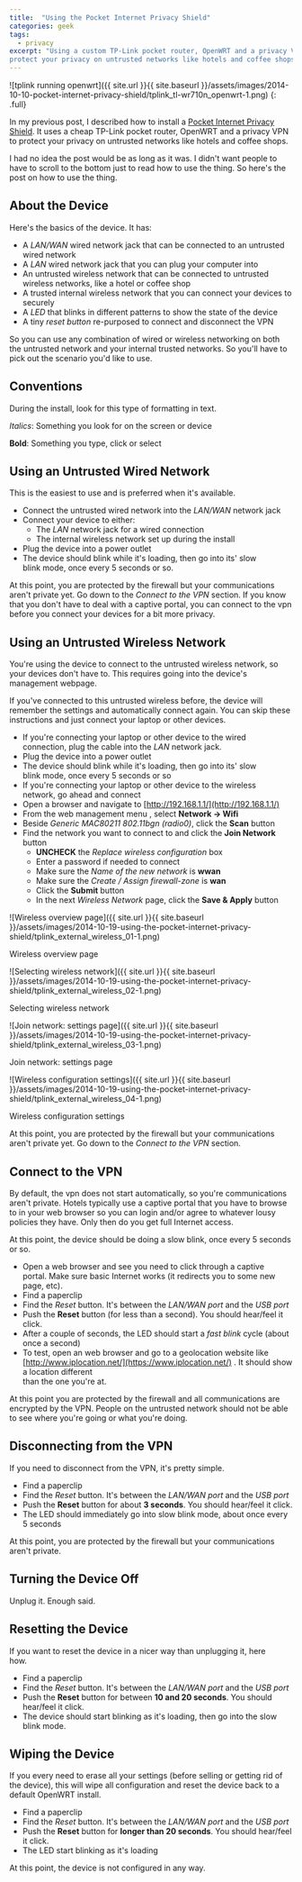 ```yaml
---
title:  "Using the Pocket Internet Privacy Shield"
categories: geek
tags:
  - privacy
excerpt: "Using a custom TP-Link pocket router, OpenWRT and a privacy VPN to
protect your privacy on untrusted networks like hotels and coffee shops."
---
```

![tplink running openwrt]({{ site.url }}{{ site.baseurl }}/assets/images/2014-10-10-pocket-internet-privacy-shield/tplink_tl-wr710n_openwrt-1.png)
{: .full}

In my previous post, I described how to install a [Pocket Internet Privacy Shield](/privacy/pocket-internet-privacy-shield/). It uses a cheap TP-Link pocket router, OpenWRT and a privacy VPN to protect your privacy on untrusted networks like hotels and coffee shops.

I had no idea the post would be as long as it was. I didn't want people to have to scroll to the bottom just to read how to use the thing. So here's the post on how to use the thing.

About the Device
----------------

Here's the basics of the device. It has:

* A _LAN/WAN_ wired network jack that can be connected to an untrusted wired network
* A _LAN_ wired network jack that you can plug your computer into
* An untrusted wireless network that can be connected to untrusted wireless networks, like a hotel or coffee shop
* A trusted internal wireless network that you can connect your devices to securely
* A _LED_ that blinks in different patterns to show the state of the device
* A tiny _reset button_ re-purposed to connect and disconnect the VPN

So you can use any combination of wired or wireless networking on both the untrusted network and your internal trusted networks. So you'll have to pick out the scenario you'd like to use.

Conventions
-----------

During the install, look for this type of formatting in text.

_Italics_: Something you look for on the screen or device

**Bold**: Something you type, click or select

Using an Untrusted Wired Network
--------------------------------

This is the easiest to use and is preferred when it's available.

* Connect the untrusted wired network into the _LAN/WAN_ network jack
* Connect your device to either:
  * The _LAN_ network jack for a wired connection
  * The internal wireless network set up during the install
* Plug the device into a power outlet
* The device should blink while it's loading, then go into its' slow  
  blink mode, once every 5 seconds or so.

At this point, you are protected by the firewall but your communications aren't private yet. Go down to the _Connect to the VPN_ section. If you know that you don't have to deal with a captive portal, you can connect to the vpn before you connect your devices for a bit more privacy.

Using an Untrusted Wireless Network
-----------------------------------

You're using the device to connect to the untrusted wireless network, so your devices don't have to. This requires going into the device's management webpage.

If you've connected to this untrusted wireless before, the device will remember the settings and automatically connect again. You can skip these instructions and just connect your laptop or other devices.

* If you're connecting your laptop or other device to the wired  
  connection, plug the cable into the _LAN_ network jack.
* Plug the device into a power outlet
* The device should blink while it's loading, then go into its' slow  
  blink mode, once every 5 seconds or so
* If you're connecting your laptop or other device to the wireless  
  network, go ahead and connect
* Open a browser and navigate to [http://192.168.1.1/](http://192.168.1.1/)
* From the web management menu , select **Network -> Wifi**
* Beside _Generic MAC80211 802.11bgn (radio0)_, click the **Scan** button
* Find the network you want to connect to and click the **Join Network** button
  * **UNCHECK** the _Replace wireless configuration_ box
  * Enter a password if needed to connect
  * Make sure the _Name of the new network_ is **wwan**
  * Make sure the _Create / Assign firewall-zone_ is **wan**
  * Click the **Submit** button
  * In the next _Wireless Network_ page, click the **Save & Apply** button

![Wireless overview page]({{ site.url }}{{ site.baseurl }}/assets/images/2014-10-19-using-the-pocket-internet-privacy-shield/tplink_external_wireless_01-1.png)

Wireless overview page

![Selecting wireless network]({{ site.url }}{{ site.baseurl }}/assets/images/2014-10-19-using-the-pocket-internet-privacy-shield/tplink_external_wireless_02-1.png)

Selecting wireless network

![Join network: settings page]({{ site.url }}{{ site.baseurl }}/assets/images/2014-10-19-using-the-pocket-internet-privacy-shield/tplink_external_wireless_03-1.png)

Join network: settings page

![Wireless configuration settings]({{ site.url }}{{ site.baseurl }}/assets/images/2014-10-19-using-the-pocket-internet-privacy-shield/tplink_external_wireless_04-1.png)

Wireless configuration settings

At this point, you are protected by the firewall but your communications aren't private yet. Go down to the _Connect to the VPN_ section.

Connect to the VPN
------------------

By default, the vpn does not start automatically, so you're communications aren't private. Hotels typically use a captive portal that you have to browse to in your web browser so you can login and/or agree to whatever lousy policies they have. Only then do you get full Internet access.

At this point, the device should be doing a slow blink, once every 5 seconds or so.

* Open a web browser and see you need to click through a captive  
  portal. Make sure basic Internet works (it redirects you to some new  
  page, etc).
* Find a paperclip
* Find the _Reset_ button. It's between the _LAN/WAN port_ and the _USB port_
* Push the **Reset** button (for less than a second). You should hear/feel it click.
* After a couple of seconds, the LED should start a _fast blink_ cycle (about once a second)
* To test, open an web browser and go to a geolocation website like  
  [http://www.iplocation.net/](https://www.iplocation.net/) . It should show a location different  
  than the one you're at.

At this point you are protected by the firewall and all communications are encrypted by the VPN. People on the untrusted network should not be able to see where you're going or what you're doing.

Disconnecting from the VPN
--------------------------

If you need to disconnect from the VPN, it's pretty simple.

* Find a paperclip
* Find the _Reset_ button. It's between the _LAN/WAN port_ and the _USB port_
* Push the **Reset** button for about **3 seconds**. You should hear/feel it click.
* The LED should immediately go into slow blink mode, about once every 5 seconds

At this point, you are protected by the firewall but your communications aren't private.

Turning the Device Off
----------------------

Unplug it. Enough said.

Resetting the Device
--------------------

If you want to reset the device in a nicer way than unplugging it, here  
how.

* Find a paperclip
* Find the _Reset_ button. It's between the _LAN/WAN port_ and the _USB port_
* Push the **Reset** button for between **10 and 20 seconds**. You should hear/feel it click.
* The device should start blinking as it's loading, then go into the slow blink mode.

Wiping the Device
-----------------

If you every need to erase all your settings (before selling or getting rid of the device), this will wipe all configuration and reset the device back to a default OpenWRT install.

* Find a paperclip
* Find the _Reset_ button. It's between the _LAN/WAN port_ and the _USB port_
* Push the **Reset** button for **longer than 20 seconds**. You should hear/feel it click.
* The LED start blinking as it's loading

At this point, the device is not configured in any way.
